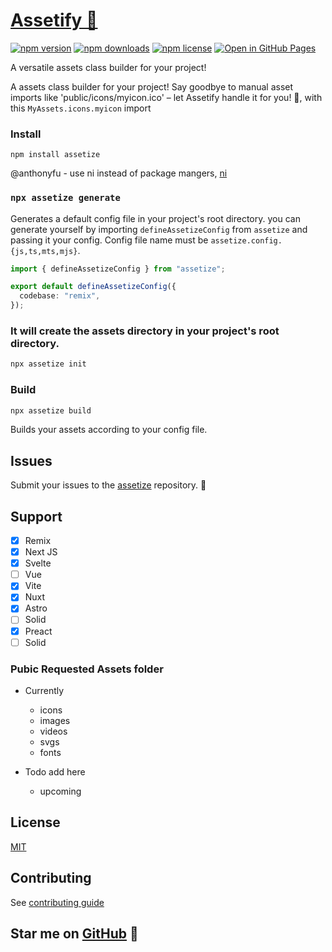# [Assetify 🎨](https://npmjs.com/package/assetize)

[![npm version](https://img.shields.io/npm/v/assetize.svg)](https://www.npmjs.com/package/assetize)
[![npm downloads](https://img.shields.io/npm/dm/assetize.svg)](https://www.npmjs.com/package/assetize)
[![npm license](https://img.shields.io/npm/l/assetize.svg)](https://www.npmjs.com/package/assetize)
[![Open in GitHub Pages](https://img.shields.io/static/v1?label=GitHub&message=assetize&color=blue&style=flat-square)](https://assetize.netlify.app)

<!-- [![GitHub release](https://img.shields.io/github/release/assetize/assetize.svg)](https://github.com/assetize/assetize/releases) -->

A versatile assets class builder for your project!

A assets class builder for your project! Say goodbye to manual asset imports like 'public/icons/myicon.ico' – let Assetify handle it for you! 🚀, with this `MyAssets.icons.myicon` import

### Install

```
npm install assetize
```

@anthonyfu - use ni instead of package mangers, [ni](https://github.com/antfu/ni)

### `npx assetize generate`

Generates a default config file in your project's root directory. you can generate yourself by importing `defineAssetizeConfig` from `assetize` and passing it your config. Config file name must be `assetize.config.{js,ts,mts,mjs}`.

```ts
import { defineAssetizeConfig } from "assetize";

export default defineAssetizeConfig({
  codebase: "remix",
});
```

### It will create the assets directory in your project's root directory.

```bash
npx assetize init
```

### Build

```sh
npx assetize build
```

Builds your assets according to your config file.

## Issues

Submit your issues to the [assetize](https://github.com/broisnischal/assetize/issues) repository. 🤖

## Support

- [x] Remix
- [x] Next JS
- [x] Svelte
- [ ] Vue
- [x] Vite
- [x] Nuxt
- [x] Astro
- [ ] Solid
- [x] Preact
- [ ] Solid

### Pubic Requested Assets folder

- Currently

  - icons
  - images
  - videos
  - svgs
  - fonts

- Todo add here
  - upcoming

## License

[MIT](https://github.com/broisnischal/assetize/blob/master/LICENSE)

## Contributing

See [contributing guide](https://github.com/broisnischal/assetize/blob/master/CONTRIBUTING.md)

## Star me on [GitHub](https://github.com/broisnischal/assetize) 🌟

